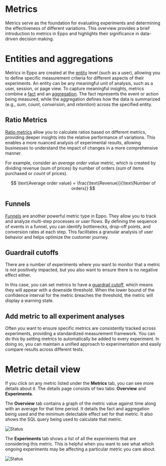 # Metrics

Metrics serve as the foundation for evaluating experiments and determining the effectiveness of different variations. This overview provides a brief introduction to metrics in Eppo and highlights their significance in data-driven decision making.

# Entities and aggregations

Metrics in Eppo are created at the [entity](/data-management/definitions/entities) level (such as a user), allowing you to define specific measurement criteria for different aspects of their experiments. An entity can be any meaningful unit of analysis, such as a user, session, or page view. To capture meaningful insights, metrics combine a [fact](/data-management/definitions/fact-sql) and an [aggregation](/data-management/metrics/simple-metric#metric-aggregation-types). The fact represents the event or action being measured, while the aggregation defines how the data is summarized (e.g., _sum_, _count_, _conversion_, and _retention_) across the specified entity.

## Ratio Metrics

[Ratio metrics](/data-management/metrics/ratio-metric) allow you to calculate ratios based on different metrics, providing deeper insights into the relative performance of variations.
This enables a more nuanced analysis of experimental results, allowing businesses to understand the impact of changes in a more comprehensive manner.

For example, consider an _average order value_ metric, which is created by dividing revenue (sum of prices) by number of orders (_sum_ of items purchased or _count_ of prices).

$$
\text{Average order value} = \frac{\text{Revenue}}{\text{Number of orders}}
$$

## Funnels

[Funnels](/data-management/metrics/funnel-metric) are another powerful metric type in Eppo. They allow you to track and analyze multi-step processes or user flows. By defining the sequence of events in a funnel, you can identify bottlenecks, drop-off points, and conversion rates at each step. This facilitates a granular analysis of user behavior and helps optimize the customer journey.


## Guardrail cutoffs

There are a number of experiments where you want to monitor that a metric is not positively impacted, but you also want to ensure there is no negative effect either.

In this case, you can set metrics to have a [guardrail cutoff](/data-management/organizing-metrics/guardrails), which means they will appear with a downside threshold. When the lower bound of the confidence interval for the metric breaches the threshold, the metric will display a warning state.

## Add metric to all experiment analyses

Often you want to ensure specific metrics are consistently tracked across experiments, providing a standardized measurement framework. You can do this by setting metrics to automatically be added to every experiment. In doing so, you can maintain a unified approach to experimentation and easily compare results across different tests.

# Metric detail view

If you click on any metric listed under the **Metrics** tab, you can see more details about it. The details page consists of two tabs: **Overview** and **Experiments**.

The **Overview** tab contains a graph of the metric value against time along with an average for that time period. It details the fact and aggregation being used and the minimum detectable effect set for that metric. It also shows the SQL query being used to calculate that metric.

![Status](/img/measuring-experiments/metric-details.png)

The **Experiments** tab shows a list of all the experiments that are considering this metric. This is helpful when you want to see what which ongoing experiments may be affecting a particular metric you care about.

![Status](/img/measuring-experiments/metric-details-experiments.png)
